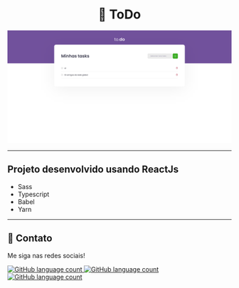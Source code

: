 <h1 align="center">
  🔗 ToDo
</h1>

<p align="center">
  <img alt="Preview ToDo List" src="./image/preview-todo.png">
</p>

---

## Projeto desenvolvido usando <a src="https://pt-br.reactjs.org">ReactJs</a>
- <a src="https://sass-lang.com">Sass</a>
- <a src="https://www.typescriptlang.org">Typescript</a>
- <a src="https://babeljs.io">Babel</a>
- <a src="https://classic.yarnpkg.com/lang/en/">Yarn</a>

---

## 🤝 Contato

Me siga nas redes sociais!

<p>
  <a href="https://twitter.com/aderbalfs">
  <img alt="GitHub language count" src="https://img.shields.io/badge/-Twitter-1ca0f1?style=flat-square&labelColor=1ca0f1&logo=twitter&logoColor=white&link=https://twitter.com/aderbalfs">
  </a>
  <a href="https://www.linkedin.com/in/aderbal-ferreira-297404239/">
  <img alt="GitHub language count" src="https://img.shields.io/badge/-LinkedIn-blue?style=flat-square&logo=Linkedin&logoColor=white&link=https://www.linkedin.com/in/aderbal-ferreira-297404239/)">
  </a>
  <a href="https://www.instagram.com/aderbalfs/">
  <img alt="GitHub language count" src="https://img.shields.io/badge/-Instagram-bc2a8d?style=flat-square&labelColor=bc2a8d&logo=Instagram&logoColor=white&link=https://www.instagram.com/aderbalfs">
  </a>
</p>





